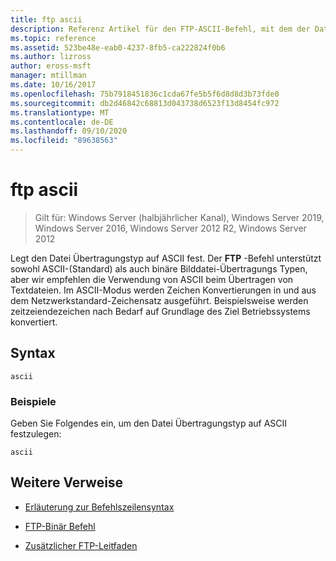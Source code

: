```yaml
---
title: ftp ascii
description: Referenz Artikel für den FTP-ASCII-Befehl, mit dem der Datei Übertragungstyp auf ASCII festgelegt wird.
ms.topic: reference
ms.assetid: 523be48e-eab0-4237-8fb5-ca222824f0b6
ms.author: lizross
author: eross-msft
manager: mtillman
ms.date: 10/16/2017
ms.openlocfilehash: 75b7918451836c1cda67fe5b5f6d8d8d3b73fde0
ms.sourcegitcommit: db2d46842c68813d043738d6523f13d8454fc972
ms.translationtype: MT
ms.contentlocale: de-DE
ms.lasthandoff: 09/10/2020
ms.locfileid: "89638563"
---
```

# <a name="ftp-ascii"></a>ftp ascii

> Gilt für: Windows Server (halbjährlicher Kanal), Windows Server 2019, Windows Server 2016, Windows Server 2012 R2, Windows Server 2012

Legt den Datei Übertragungstyp auf ASCII fest. Der **FTP** -Befehl unterstützt sowohl ASCII-(Standard) als auch binäre Bilddatei-Übertragungs Typen, aber wir empfehlen die Verwendung von ASCII beim Übertragen von Textdateien. Im ASCII-Modus werden Zeichen Konvertierungen in und aus dem Netzwerkstandard-Zeichensatz ausgeführt. Beispielsweise werden zeitzeiendezeichen nach Bedarf auf Grundlage des Ziel Betriebssystems konvertiert.

## <a name="syntax"></a>Syntax

```
ascii
```

### <a name="examples"></a>Beispiele

Geben Sie Folgendes ein, um den Datei Übertragungstyp auf ASCII festzulegen:

```
ascii
```

## <a name="additional-references"></a>Weitere Verweise

- [Erläuterung zur Befehlszeilensyntax](command-line-syntax-key.md)

- [FTP-Binär Befehl](ftp-binary.md)

- [Zusätzlicher FTP-Leitfaden](/previous-versions/orphan-topics/ws.10/cc756013(v=ws.10))
